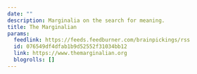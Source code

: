```yaml
---
date: ""
description: Marginalia on the search for meaning.
title: The Marginalian
params:
  feedlink: https://feeds.feedburner.com/brainpickings/rss
  id: 076549df4dfab1b9d52552f31034bb12
  link: https://www.themarginalian.org
  blogrolls: []
---
```

